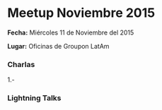 # Meetup Noviembre 2015

**Fecha:** Miércoles 11 de Noviembre del 2015

**Lugar:** Oficinas de Groupon LatAm

### Charlas

1.- 

### Lightning Talks
